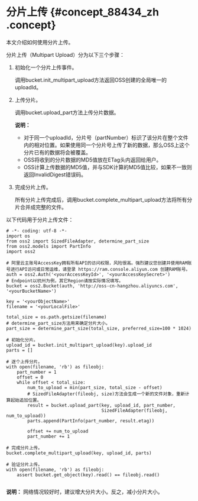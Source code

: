 # 分片上传 {#concept_88434_zh .concept}

本文介绍如何使用分片上传。

分片上传（Multipart Upload）分为以下三个步骤：

1.  初始化一个分片上传事件。

    调用bucket.init\_multipart\_upload方法返回OSS创建的全局唯一的uploadId。

2.  上传分片。

    调用bucket.upload\_part方法上传分片数据。

    **说明：** 

    -   对于同一个uploadId，分片号（partNumber）标识了该分片在整个文件内的相对位置。如果使用同一个分片号上传了新的数据，那么OSS上这个分片已有的数据将会被覆盖。
    -   OSS将收到的分片数据的MD5值放在ETag头内返回给用户。
    -   OSS计算上传数据的MD5值，并与SDK计算的MD5值比较，如果不一致则返回InvalidDigest错误码。
3.  完成分片上传。

    所有分片上传完成后，调用bucket.complete\_multipart\_upload方法将所有分片合并成完整的文件。


以下代码用于分片上传文件：

``` {#codeblock_tfo_kb1_nc8 .language-python}
# -*- coding: utf-8 -*-
import os
from oss2 import SizedFileAdapter, determine_part_size
from oss2.models import PartInfo
import oss2

# 阿里云主账号AccessKey拥有所有API的访问权限，风险很高。强烈建议您创建并使用RAM账号进行API访问或日常运维，请登录 https://ram.console.aliyun.com 创建RAM账号。
auth = oss2.Auth('<yourAccessKeyId>', '<yourAccessKeySecret>')
# Endpoint以杭州为例，其它Region请按实际情况填写。
bucket = oss2.Bucket(auth, 'http://oss-cn-hangzhou.aliyuncs.com', '<yourBucketName>')

key = '<yourObjectName>'
filename = '<yourLocalFile>'

total_size = os.path.getsize(filename)
# determine_part_size方法用来确定分片大小。
part_size = determine_part_size(total_size, preferred_size=100 * 1024)

# 初始化分片。
upload_id = bucket.init_multipart_upload(key).upload_id
parts = []

# 逐个上传分片。
with open(filename, 'rb') as fileobj:
    part_number = 1
    offset = 0
    while offset < total_size:
        num_to_upload = min(part_size, total_size - offset)
        # SizedFileAdapter(fileobj, size)方法会生成一个新的文件对象，重新计算起始追加位置。
        result = bucket.upload_part(key, upload_id, part_number,
                                    SizedFileAdapter(fileobj, num_to_upload))
        parts.append(PartInfo(part_number, result.etag))

        offset += num_to_upload
        part_number += 1

# 完成分片上传。
bucket.complete_multipart_upload(key, upload_id, parts)

# 验证分片上传。
with open(filename, 'rb') as fileobj:
    assert bucket.get_object(key).read() == fileobj.read()
		
```

**说明：** 网络情况较好时，建议增大分片大小。反之，减小分片大小。

